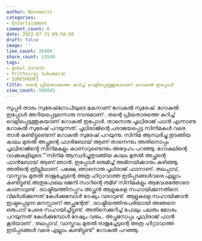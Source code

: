 ```yaml
---
author: Beaumaris
categories:
- Entertainment
comment_count: 0
date: 2022-07-31 09:58:58
draft: false
image: ''
like_count: 25404
share_count: 13540
tags:
- gokul suresh
- Prithviraj Sukumaran
- SURESHGOPI
title: തന്റെ പ്രിയതാരത്തെ കുറിച്ച് വെളിപ്പെടുത്തുകയാണ് ഗോകുൽ ഇപ്പോൾ
view_count: 596645
---
```


സൂപ്പർ താരം സുരേഷ്‌ഗോപിയുടെ മകനാണ് ഗോകുൽ സുരേഷ്. ഗോകുൽ ഇപ്പോൾ അറിയപ്പെടുന്നൊരു നടനുമാണ് . തന്റെ പ്രിയതാരത്തെ കുറിച്ച് വെളിപ്പെടുത്തുകയാണ് ഗോകുൽ ഇപ്പോൾ. താനൊരു പൃഥ്വിരാജ് ഫാൻ എന്നാണു ഗോകുൽ സുരേഷ് പറയുന്നത്. പൃഥിരാജിന്റെ പരാജയപ്പെട്ട സിനിമകൾ വരെ താൻ കണ്ടിട്ടുണ്ടെന്ന് ഗോ​കുൽ സുരേഷ് പറയുന്നു. സിനിമ ആസ്വദിച്ചു തുടങ്ങിയ കാലം മുതൽ അച്ഛന്റെ ഫാൻബോയ് ആണ് താനെന്നും അതിനൊപ്പം പൃഥ്വിരാജിൻ്റെ സിനിമകളും കാണാറുണ്ടെന്നും അദ്ദേഹം പറഞ്ഞു. ഗോകുലിന്റെ വാക്കുകളിലൂടെ "‘സിനിമ ആസ്വദിച്ചുതുടങ്ങിയ കാലം മുതൽ അച്ഛന്റെ ഫാൻബോയ് ആണ് ഞാൻ. ഇപ്പോൾ ഒരുമിച്ച് അഭിനയിക്കാനും കഴിഞ്ഞു. അതിന്റെ ത്രില്ലിലാണ്. പക്ഷേ, ഞാനൊരു പൃഥിരാജ് ഫാനാണ്. തലപ്പാവ്, വാസ്തവം മുതൽ രാജുച്ചേട്ടന്റെ അത്ര ഹിറ്റാവാത്ത ഇടിപ്പടങ്ങൾവരെ എല്ലാം കണ്ടിട്ടുണ്ട്.അതുപോലെ രജനി സാറിന്റെ തമിഴ് സിനിമകളും ആവേശത്തോടെ കാണാറുണ്ട് . രാഷ്ട്രീയത്തിനപ്പുറം അച്ഛൻ ആളുകളെ സഹായിക്കുന്നതിനെ വിമർശിക്കുന്നത് കേൾക്കുമ്പോൾ ​ദേഷ്യം വരാറുണ്ട്. ആളുകളെ സഹായിക്കാൻ ഇഷ്ടപ്പെടുന്ന മനസ്സാണ് അച്ഛന്റേത് . രാഷ്ട്രീയത്തിനുപരിയായി അങ്ങനെ ഒരുപാട് പേരെ സഹായിച്ചിട്ടുണ്ട്. അതിനെക്കുറിച്ച് പോലും പലരും മോശം പറയുന്നത് കേൾക്കുമ്പോൾ ദേഷ്യം വരും.. അച്ഛനോപ്പം പൃഥ്വിരാജ് ഫാൻ കൂടിയാണ് . തലപ്പാവ്, വാസ്തവം മുതൽ രാജുച്ചേട്ടന്റെ അത്ര ഹിറ്റാവാത്ത ഇടിപ്പടങ്ങൾ വരെ എല്ലാം കണ്ടിട്ടുണ്ട്" ഗോകുൽ പറഞ്ഞു.